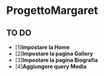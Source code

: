# ProgettoMargaret
## TO DO
- [1]**Impostare la Home**
- [2]**Impostare la pagina Gallery**
- [3]**Impostare la pagina Biografia**
- [4]**Aggiungere query Media**


